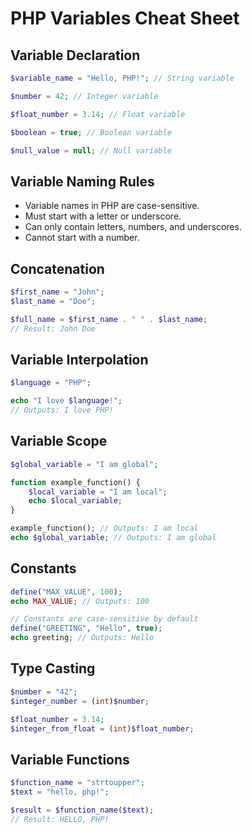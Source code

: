# PHP Variables Cheat Sheet

## Variable Declaration

```php
$variable_name = "Hello, PHP!"; // String variable

$number = 42; // Integer variable

$float_number = 3.14; // Float variable

$boolean = true; // Boolean variable

$null_value = null; // Null variable
```

## Variable Naming Rules

- Variable names in PHP are case-sensitive.
- Must start with a letter or underscore.
- Can only contain letters, numbers, and underscores.
- Cannot start with a number.

## Concatenation

```php
$first_name = "John";
$last_name = "Doe";

$full_name = $first_name . " " . $last_name;
// Result: John Doe
```

## Variable Interpolation

```php
$language = "PHP";

echo "I love $language!";
// Outputs: I love PHP!
```

## Variable Scope

```php
$global_variable = "I am global";

function example_function() {
    $local_variable = "I am local";
    echo $local_variable;
}

example_function(); // Outputs: I am local
echo $global_variable; // Outputs: I am global
```

## Constants

```php
define("MAX_VALUE", 100);
echo MAX_VALUE; // Outputs: 100

// Constants are case-sensitive by default
define("GREETING", "Hello", true);
echo greeting; // Outputs: Hello
```

## Type Casting

```php
$number = "42";
$integer_number = (int)$number;

$float_number = 3.14;
$integer_from_float = (int)$float_number;
```

## Variable Functions

```php
$function_name = "strtoupper";
$text = "hello, php!";

$result = $function_name($text);
// Result: HELLO, PHP!
